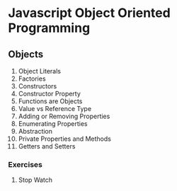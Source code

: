 # Javascript Object Oriented Programming

## Objects
1. Object Literals
2. Factories
3. Constructors
4. Constructor Property
5. Functions are Objects
6. Value vs Reference Type
7. Adding or Removing Properties
8. Enumerating Properties
9. Abstraction
10. Private Properties and Methods
11. Getters and Setters

### Exercises
1. Stop Watch